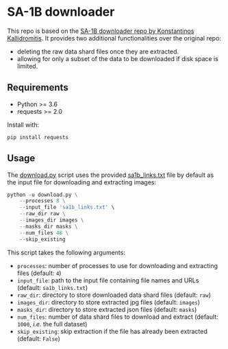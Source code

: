 # SA-1B downloader
This repo is based on the [SA-1B downloader repo by Konstantinos Kallidromitis](https://github.com/KKallidromitis/SA-1B-Downloader). It provides two additional functionalities over the original repo: 
* deleting the raw data shard files once they are extracted.
* allowing for only a subset of the data to be downloaded if disk space is limited.

## Requirements
* Python >= 3.6
* requests >= 2.0

Install with:
```
pip install requests
```

## Usage

The [download.py](https://github.com/eminorhan/sa1b-downloader/blob/master/download.py) script uses the provided [sa1b_links.txt](https://github.com/eminorhan/sa1b-downloader/blob/master/sa1b_links.txt) file by default as the input file for downloading and extracting images:

```python
python -u download.py \
    --processes 8 \
    --input_file 'sa1b_links.txt' \
    --raw_dir raw \
    --images_dir images \
    --masks_dir masks \
    --num_files 48 \
    --skip_existing
```

This script takes the following arguments:
* `processes`: number of processes to use for downloading and extracting files (default: `4`)
* `input_file`: path to the input file containing file names and URLs (default: `sa1b_links.txt`)
* `raw_dir`: directory to store downloaded data shard files (default: `raw`)
* `images_dir`: directory to store extracted jpg files (default: `images`)
* `masks_dir`: directory to store extracted json files (default: `masks`)
* `num_files`: number of data shard files to download and extract (default: `1000`, *i.e.* the full dataset)
* `skip_existing`: skip extraction if the file has already been extracted (default: `False`)
